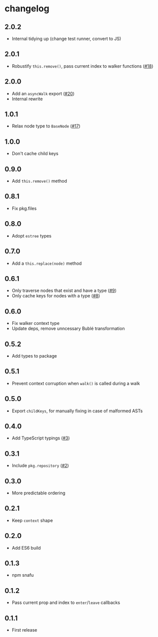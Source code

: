 ﻿# changelog

## 2.0.2

* Internal tidying up (change test runner, convert to JS)

## 2.0.1

* Robustify `this.remove()`, pass current index to walker functions ([#18](https://github.com/Rich-Harris/estree-walker/pull/18))

## 2.0.0

* Add an `asyncWalk` export ([#20](https://github.com/Rich-Harris/estree-walker/pull/20))
* Internal rewrite

## 1.0.1

* Relax node type to `BaseNode` ([#17](https://github.com/Rich-Harris/estree-walker/pull/17))

## 1.0.0

* Don't cache child keys

## 0.9.0

* Add `this.remove()` method

## 0.8.1

* Fix pkg.files

## 0.8.0

* Adopt `estree` types

## 0.7.0

* Add a `this.replace(node)` method

## 0.6.1

* Only traverse nodes that exist and have a type ([#9](https://github.com/Rich-Harris/estree-walker/pull/9))
* Only cache keys for nodes with a type ([#8](https://github.com/Rich-Harris/estree-walker/pull/8))

## 0.6.0

* Fix walker context type
* Update deps, remove unncessary Bublé transformation

## 0.5.2

* Add types to package

## 0.5.1

* Prevent context corruption when `walk()` is called during a walk

## 0.5.0

* Export `childKeys`, for manually fixing in case of malformed ASTs

## 0.4.0

* Add TypeScript typings ([#3](https://github.com/Rich-Harris/estree-walker/pull/3))

## 0.3.1

* Include `pkg.repository` ([#2](https://github.com/Rich-Harris/estree-walker/pull/2))

## 0.3.0

* More predictable ordering

## 0.2.1

* Keep `context` shape

## 0.2.0

* Add ES6 build

## 0.1.3

* npm snafu

## 0.1.2

* Pass current prop and index to `enter`/`leave` callbacks

## 0.1.1

* First release

